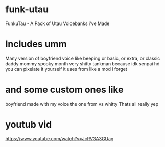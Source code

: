 # funk-utau
 FunkuTau - A Pack of Utau Voicebanks i've Made

# Includes umm
Many version of boyfriend voice like beeping or basic, or extra, or classic
daddy
mommy
spooky month
very shitty tankman because idk
senpai hd you can pixelate it yourself it uses from like a mod i forget
# and some custom ones like
boyfriend made with my voice
the one from vs whitty
Thats all really
yep

# youtub vid
https://www.youtube.com/watch?v=JcRV3A3GUag
